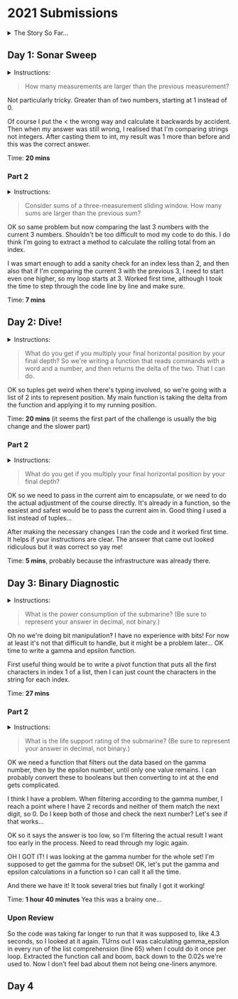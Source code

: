 # 2021 Submissions
<details>
  <summary>The Story So Far...</summary>

You're minding your own business on a ship at sea when the overboard alarm goes off! You rush to see if you can help. Apparently, one of the Elves tripped and accidentally sent the sleigh keys flying into the ocean!

Before you know it, you're inside a submarine the Elves keep ready for situations like this. It's covered in Christmas lights (because of course it is), and it even has an experimental antenna that should be able to track the keys if you can boost its signal strength high enough; there's a little meter that indicates the antenna's signal strength by displaying 0-50 stars.

Your instincts tell you that in order to save Christmas, you'll need to get all fifty stars by December 25th.

Collect stars by solving puzzles. Two puzzles will be made available on each day in the Advent calendar; the second puzzle is unlocked when you complete the first. Each puzzle grants one star. Good luck!

</details>


## Day 1: Sonar Sweep
<details>
  <summary>Instructions:</summary>
  face of the ocean, it automatically performs a sonar sweep of the nearby sea floor. On a small screen, the sonar sweep report (your puzzle input) appears: each line is a measurement of the sea floor depth as the sweep looks further and further away from the submarine.

For example, suppose you had the following report:
```
199
200
208
210
200
207
240
269
260
263
```

This report indicates that, scanning outward from the submarine, the sonar sweep found depths of 199, 200, 208, 210, and so on.

The first order of business is to figure out how quickly the depth increases, just so you know what you're dealing with - you never know if the keys will get carried into deeper water by an ocean current or a fish or something.

To do this, count the number of times a depth measurement increases from the previous measurement. (There is no measurement before the first measurement.) In the example above, the changes are as follows:

```
199 (N/A - no previous measurement)
200 (increased)
208 (increased)
210 (increased)
200 (decreased)
207 (increased)
240 (increased)
269 (increased)
260 (decreased)
263 (increased)
```
In this example, there are 7 measurements that are larger than the previous measurement.

</details>

>How many measurements are larger than the previous measurement?

Not particularly tricky. Greater than of two numbers, starting at 1 instead of 0.

Of course I put the < the wrong way and calculate it backwards by accident. Then when my answer was still wrong, I realised that I'm comparing strings not integers. After casting them to int, my result was 1 more than before and this was the correct answer.

Time: **20 mins**


### Part 2
<details>
<summary>Instructions:</summary>
Considering every single measurement isn't as useful as you expected: there's just too much noise in the data.

Instead, consider sums of a three-measurement sliding window. Again considering the above example:

```
199  A      
200  A B    
208  A B C  
210    B C D
200  E   C D
207  E F   D
240  E F G  
269    F G H
260      G H
263        H
```

Start by comparing the first and second three-measurement windows. The measurements in the first window are marked A (199, 200, 208); their sum is 199 + 200 + 208 = 607. The second window is marked B (200, 208, 210); its sum is 618. The sum of measurements in the second window is larger than the sum of the first, so this first comparison increased.

Your goal now is to count the number of times the sum of measurements in this sliding window increases from the previous sum. So, compare A with B, then compare B with C, then C with D, and so on. Stop when there aren't enough measurements left to create a new three-measurement sum.

In the above example, the sum of each three-measurement window is as follows:
```
A: 607 (N/A - no previous sum)
B: 618 (increased)
C: 618 (no change)
D: 617 (decreased)
E: 647 (increased)
F: 716 (increased)
G: 769 (increased)
H: 792 (increased)
```

In this example, there are 5 sums that are larger than the previous sum.
</details>

> Consider sums of a three-measurement sliding window. How many sums are larger than the previous sum?

OK so same problem but now comparing the last 3 numbers with the current 3 numbers. Shouldn't be too difficult to mod my code to do this. I do think I'm going to extract a method to calculate the rolling total from an index.

I was smart enough to add a sanity check for an index less than 2, and then also that if I'm comparing the current 3 with the previous 3, I need to start even one higher, so my loop starts at 3. Worked first time, although I took the time to step through the code line by line and make sure.

Time: **7 mins**

## Day 2: Dive!
<details>
  <summary>Instructions:</summary>
Now, you need to figure out how to pilot this thing.

It seems like the submarine can take a series of commands like forward 1, down 2, or up 3:

* `forward X` increases the horizontal position by X units.
* `down X` increases the depth by X units.
* `up X` decreases the depth by X units.

Note that since you're on a submarine, down and up affect your depth, and so they have the opposite result of what you might expect.

The submarine seems to already have a planned course (your puzzle input). You should probably figure out where it's going. For example:

```
forward 5
down 5
forward 8
up 3
down 8
forward 2
```

Your horizontal position and depth both start at 0. The steps above would then modify them as follows:

* `forward 5` adds 5 to your horizontal position, a total of 5.
* `down 5` adds 5 to your depth, resulting in a value of 5.
* `forward 8` adds 8 to your horizontal position, a total of 13.
* `up 3` decreases your depth by 3, resulting in a value of 2.
* `down 8` adds 8 to your depth, resulting in a value of 10.
* `forward 2` adds 2 to your horizontal position, a total of 15.

After following these instructions, you would have a horizontal position of 15 and a depth of 10. (Multiplying these together produces 150.)

Calculate the horizontal position and depth you would have after following the planned course. 
</details>

> What do you get if you multiply your final horizontal position by your final depth?
So we're writing a function that reads commands with a word and a number, and then returns the delta of the two. That I can do.

OK so tuples get weird when there's typing involved, so we're going with a list of 2 ints to represent position. My main function is taking the delta from the function and applying it to my running position. 

Time: **20 mins** (it seems the first part of the challenge is usually the big change and the slower part)

### Part 2
<details>
  <summary>Instructions:</summary>
  Based on your calculations, the planned course doesn't seem to make any sense. You find the submarine manual and discover that the process is actually slightly more complicated.

In addition to horizontal position and depth, you'll also need to track a third value, aim, which also starts at 0. The commands also mean something entirely different than you first thought:

* `down X` increases your aim by X units.
* `up X` decreases your aim by X units.
* `forward X` does two things:
  1. It increases your horizontal position by X units.
  2. It increases your depth by your aim multiplied by X.
Again note that since you're on a submarine, down and up do the opposite of what you might expect: "down" means aiming in the positive direction.

Now, the above example does something different:

* `forward 5` adds 5 to your horizontal position, a total of 5. Because your aim is 0, your depth does not change.
* `down 5` adds 5 to your aim, resulting in a value of 5.
* `forward 8` adds 8 to your horizontal position, a total of 13. Because your aim is 5, your depth increases by 8*5=40.
* `up 3` decreases your aim by 3, resulting in a value of 2.
* `down 8` adds 8 to your aim, resulting in a value of 10.
* `forward 2` adds 2 to your horizontal position, a total of 15. Because your aim is 10, your depth increases by 2*10=20 to a total of 60.
After following these new instructions, you would have a horizontal position of 15 and a depth of 60. (Multiplying these produces 900.)

Using this new interpretation of the commands, calculate the horizontal position and depth you would have after following the planned course. 
</details>

> What do you get if you multiply your final horizontal position by your final depth?

OK so we need to pass in the current aim to encapsulate, or we need to do the actual adjustment of the course directly. It's already in a function, so the easiest and safest would be to pass the current aim in. Good thing I used a list instead of tuples...

After making the necessary changes I ran the code and it worked first time. It helps if your instructions are clear. The answer that came out looked ridiculous but it was correct so yay me!

Time: **5 mins**, probably because the infrastructure was already there.

## Day 3: Binary Diagnostic
<details>
  <summary>Instructions:</summary>
The submarine has been making some odd creaking noises, so you ask it to produce a diagnostic report just in case.

The diagnostic report (your puzzle input) consists of a list of binary numbers which, when decoded properly, can tell you many useful things about the conditions of the submarine. The first parameter to check is the power consumption.

You need to use the binary numbers in the diagnostic report to generate two new binary numbers (called the gamma rate and the epsilon rate). The power consumption can then be found by multiplying the gamma rate by the epsilon rate.

Each bit in the gamma rate can be determined by finding the most common bit in the corresponding position of all numbers in the diagnostic report. For example, given the following diagnostic report:

```
00100
11110
10110
10111
10101
01111
00111
11100
10000
11001
00010
01010
```

Considering only the first bit of each number, there are five `0` bits and seven `1` bits. Since the most common bit is `1`, the first bit of the gamma rate is `1`.

The most common second bit of the numbers in the diagnostic report is `0`, so the second bit of the gamma rate is `0`.

The most common value of the third, fourth, and fifth bits are `1`, `1`, and `0`, respectively, and so the final three bits of the gamma rate are `110`.

So, the gamma rate is the binary number `10110`, or 22 in decimal.

The epsilon rate is calculated in a similar way; rather than use the most common bit, the least common bit from each position is used. So, the epsilon rate is `01001`, or 9 in decimal. Multiplying the gamma rate (22) by the epsilon rate (9) produces the power consumption, 198.

Use the binary numbers in your diagnostic report to calculate the gamma rate and epsilon rate, then multiply them together. What is the power consumption of the submarine? (Be sure to represent your answer in decimal, not binary.)
</details>

> What is the power consumption of the submarine? (Be sure to represent your answer in decimal, not binary.)

Oh no we're doing bit manipulation‽ I have no experience with bits! For now at least it's not that difficult to handle, but it might be a problem later...
OK time to write a gamma and epsilon function.

First useful thing would be to write a pivot function that puts all the first characters in index 1 of a list, then I can just count the characters in the string for each index.

Time: **27 mins**

  ### Part 2
<details>
  <summary>Instructions:</summary>
Next, you should verify the life support rating, which can be determined by multiplying the oxygen generator rating by the CO2 scrubber rating.

Both the oxygen generator rating and the CO2 scrubber rating are values that can be found in your diagnostic report - finding them is the tricky part. Both values are located using a similar process that involves filtering out values until only one remains. Before searching for either rating value, start with the full list of binary numbers from your diagnostic report and consider just the first bit of those numbers. Then:

* Keep only numbers selected by the bit criteria for the type of rating value for which you are searching. Discard numbers which do not match the bit criteria.
* If you only have one number left, stop; this is the rating value for which you are searching.
* Otherwise, repeat the process, considering the next bit to the right.

The bit criteria depends on which type of rating value you want to find:

* To find oxygen generator rating, determine the most common value (0 or 1) in the current bit position, and keep only numbers with that bit in that position. If 0 and 1 are equally common, keep values with a 1 in the position being considered.
* To find CO2 scrubber rating, determine the least common value (0 or 1) in the current bit position, and keep only numbers with that bit in that position. If 0 and 1 are equally common, keep values with a 0 in the position being considered.

For example, to determine the oxygen generator rating value using the same example diagnostic report from above:

* Start with all 12 numbers and consider only the first bit of each number. There are more 1 bits (7) than 0 bits (5), so keep only the 7 numbers with a 1 in the first position: 11110, 10110, 10111, 10101, 11100, 10000, and 11001.
* Then, consider the second bit of the 7 remaining numbers: there are more 0 bits (4) than 1 bits (3), so keep only the 4 numbers with a 0 in the second position: 10110, 10111, 10101, and 10000.
* In the third position, three of the four numbers have a 1, so keep those three: 10110, 10111, and 10101.
* In the fourth position, two of the three numbers have a 1, so keep those two: 10110 and 10111.
* In the fifth position, there are an equal number of 0 bits and 1 bits (one each). So, to find the oxygen generator rating, keep the number with a 1 in that position: 10111.
* As there is only one number left, stop; the oxygen generator rating is 10111, or 23 in decimal.

Then, to determine the CO2 scrubber rating value from the same example above:

* Start again with all 12 numbers and consider only the first bit of each number. There are fewer 0 bits (5) than 1 bits (7), so keep only the 5 numbers with a 0 in the first position: 00100, 01111, 00111, 00010, and 01010.
* Then, consider the second bit of the 5 remaining numbers: there are fewer 1 bits (2) than 0 bits (3), so keep only the 2 numbers with a 1 in the second position: 01111 and 01010.
* In the third position, there are an equal number of 0 bits and 1 bits (one each). So, to find the CO2 scrubber rating, keep the number with a 0 in that position: 01010.
* As there is only one number left, stop; the CO2 scrubber rating is 01010, or 10 in decimal.

Finally, to find the life support rating, multiply the oxygen generator rating (23) by the CO2 scrubber rating (10) to get 230.

Use the binary numbers in your diagnostic report to calculate the oxygen generator rating and CO2 scrubber rating, then multiply them together. What is the life support rating of the submarine? (Be sure to represent your answer in decimal, not binary.)
  </details>

> What is the life support rating of the submarine? (Be sure to represent your answer in decimal, not binary.)

OK we need a function that filters out the data based on the gamma number, then by the epsilon number, until only one value remains. I can probably convert these to booleans but then converting to int at the end gets complicated.

I think I have a problem. When filtering according to the gamma number, I reach a point where I have 2 records and neither of them match the next digit, so 0. Do I keep both of those and check the next number? Let's see if that works... 

OK so it says the answer is too low, so I'm filtering the actual result I want too early in the process. Need to read through my logic again.

OH I GOT IT! I was looking at the gamma number for the whole set! I'm supposed to get the gamma for the subset! OK, let's put the gamma and epsilon calculations in a function so I can call it all the time.

And there we have it! It took several tries but finally I got it working!

Time: **1 hour 40 minutes** Yea this was a brainy one...

### Upon Review
So the code was taking far longer to run that it was supposed to, like 4.3 seconds, so I looked at it again. TUrns out I was calculating gamma_epsilon in every run of the list comprehension (line 65) when I could do it once per loop. Extracted the function call and boom, back down to the 0.02s we're used to. Now I don't feel bad about them not being one-liners anymore.

## Day 4